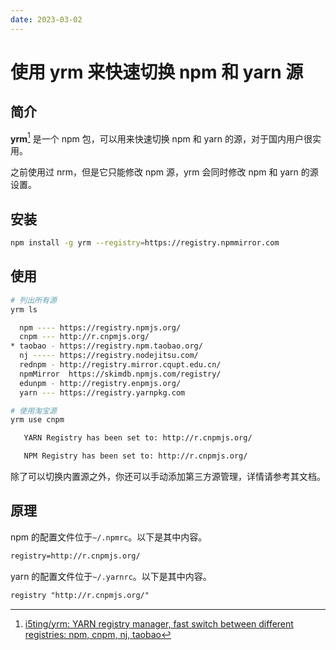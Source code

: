 ```yaml
---
date: 2023-03-02
---
```


# 使用 yrm 来快速切换 npm 和 yarn 源

## 简介

**yrm**[^1] 是一个 npm 包，可以用来快速切换 npm 和 yarn 的源，对于国内用户很实用。

之前使用过 nrm，但是它只能修改 npm 源，yrm 会同时修改 npm 和 yarn 的源设置。

## 安装

```bash
npm install -g yrm --registry=https://registry.npmmirror.com
```

## 使用

```bash
# 列出所有源
yrm ls

  npm ---- https://registry.npmjs.org/
  cnpm --- http://r.cnpmjs.org/
* taobao - https://registry.npm.taobao.org/
  nj ----- https://registry.nodejitsu.com/
  rednpm - http://registry.mirror.cqupt.edu.cn/
  npmMirror  https://skimdb.npmjs.com/registry/
  edunpm - http://registry.enpmjs.org/
  yarn --- https://registry.yarnpkg.com
```

```bash
# 使用淘宝源
yrm use cnpm

   YARN Registry has been set to: http://r.cnpmjs.org/

   NPM Registry has been set to: http://r.cnpmjs.org/
```

除了可以切换内置源之外，你还可以手动添加第三方源管理，详情请参考其文档。

## 原理

npm 的配置文件位于`~/.npmrc`。以下是其中内容。

```txt
registry=http://r.cnpmjs.org/
```

yarn 的配置文件位于`~/.yarnrc`。以下是其中内容。

```txt
registry "http://r.cnpmjs.org/"
```

[^1]: [i5ting/yrm: YARN registry manager, fast switch between different registries: npm, cnpm, nj, taobao](https://github.com/i5ting/yrm)
